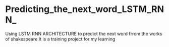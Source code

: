 # Predicting_the_next_word_LSTM_RNN_
Using LSTM RNN ARCHITECTURE to predict the next word frrom the works of shakespeare.It is a training project for my learning
